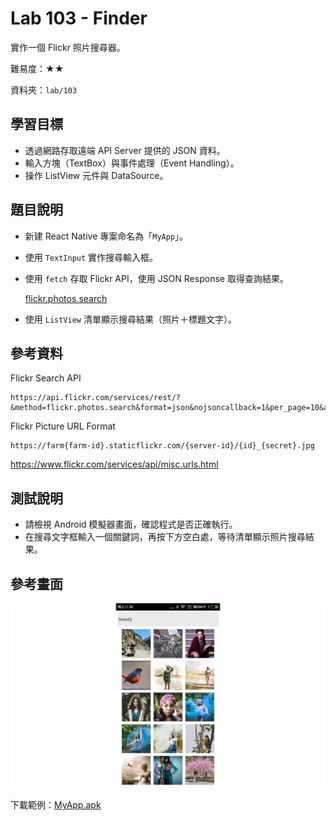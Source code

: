 # Lab 103 - Finder

實作一個 Flickr 照片搜尋器。

難易度：★★

資料夾：`lab/103`

## 學習目標

* 透過網路存取遠端 API Server 提供的 JSON 資料。
* 輸入方塊（TextBox）與事件處理（Event Handling）。
* 操作 ListView 元件與 DataSource。

## 題目說明

* 新建 React Native 專案命名為「`MyApp`」。
* 使用 `TextInput` 實作搜尋輸入框。
* 使用 `fetch` 存取 Flickr API，使用 JSON Response 取得查詢結果。

   [flickr.photos.search](https://www.flickr.com/services/api/flickr.photos.search.html)

* 使用 `ListView` 清單顯示搜尋結果（照片＋標題文字）。

## 參考資料

Flickr Search API

```
https://api.flickr.com/services/rest/?&method=flickr.photos.search&format=json&nojsoncallback=1&per_page=10&api_key=b49d87bfd659c5768ab0eafa74f2b6a5&tags=
```

Flickr Picture URL Format

```
https://farm{farm-id}.staticflickr.com/{server-id}/{id}_{secret}.jpg
```

https://www.flickr.com/services/api/misc.urls.html

## 測試說明

* 請檢視 Android 模擬器畫面，確認程式是否正確執行。
* 在搜尋文字框輸入一個關鍵詞，再按下方空白處，等待清單顯示照片搜尋結果。

## 參考畫面

![screencap](screencap.png)

下載範例：[MyApp.apk](MyApp.apk)